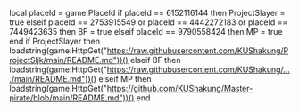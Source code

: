 local placeId = game.PlaceId
if placeId == 6152116144 then
    ProjectSlayer = true
elseif placeId == 2753915549 or placeId == 4442272183 or placeId == 7449423635 then
    BF = true
elseif placeId == 9790558424 then
    MP = true
end
if ProjectSlayer then
    loadstring(game:HttpGet("https://raw.githubusercontent.com/KUShakung/ProjectSljk/main/README.md"))()
elseif BF then
    loadstring(game:HttpGet("https://raw.githubusercontent.com/KUShakung/..../main/README.md"))()
elseif MP then
    loadstring(game.HttpGet("https://github.com/KUShakung/Master-pirate/blob/main/README.md"))()
end
